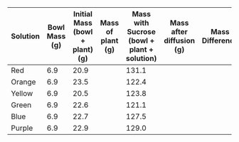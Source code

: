| Solution | Bowl Mass (g) | Initial Mass (bowl + plant) (g) | Mass of plant (g) | Mass with Sucrose (bowl + plant + solution) | Mass after diffusion (g) | Mass Difference | % change |     |
| -------- | ------------- | ------------------------------- | ----------------- | ------------------------------------------- | ------------------------ | --------------- | -------- | --- |
| Red      | 6.9           | 20.9                            |                   | 131.1                                       |                          |                 |          |     |
| Orange   | 6.9           | 23.5                            |                   | 122.4                                       |                          |                 |          |     |
| Yellow   | 6.9           | 20.5                            |                   | 123.8                                       |                          |                 |          |     |
| Green    | 6.9           | 22.6                            |                   |      121.1                                       |                          |                 |          |     |
| Blue     | 6.9           | 22.7                            |                   | 127.5                                            |                          |                 |          |     |
| Purple   | 6.9           | 22.9                            |                   |           129.0                                  |                          |                 |          |     |
